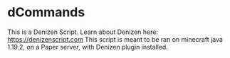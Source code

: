 # dCommands

This is a Denizen Script. Learn about Denizen here: https://denizenscript.com
This script is meant to be ran on minecraft java 1.19.2, on a Paper server, with Denizen plugin installed.
